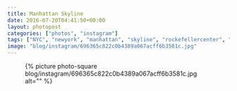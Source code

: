 ```yaml
---
title: Manhattan Skyline
date: 2016-07-20T04:41:50+00:00
layout: photopost
categories: ["photos", "instagram"]
tags: ["NYC", "newyork", "manhattan", "skyline", "rockefellercenter", "topoftherock", "sunset", "empirestatebuilding"]
image: "blog/instagram/696365c822c0b4389a067acff6b3581c.jpg"
---
```


<figure class="photo photo--square">
  {% picture photo-square blog/instagram/696365c822c0b4389a067acff6b3581c.jpg alt="" %}
</figure>


